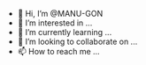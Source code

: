 - 👋 Hi, I’m @MANU-GON
- 👀 I’m interested in ...
- 🌱 I’m currently learning ...
- 💞️ I’m looking to collaborate on ...
- 📫 How to reach me ...

<!---
MANU-GON/MANU-GON is a ✨ special ✨ repository because its `README.md` (this file) appears on your GitHub profile.
You can click the Preview link to take a look at your changes.
--->
